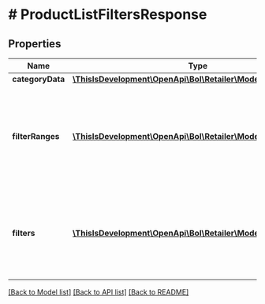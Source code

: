 # # ProductListFiltersResponse

## Properties

Name | Type | Description | Notes
------------ | ------------- | ------------- | -------------
**categoryData** | [**\ThisIsDevelopment\OpenApi\Bol\Retailer\Models\Categories**](Categories.md) |  |
**filterRanges** | [**\ThisIsDevelopment\OpenApi\Bol\Retailer\Models\FilterRanges[]**](FilterRanges.md) | The list of range filters that is associated with the given search term or category. |
**filters** | [**\ThisIsDevelopment\OpenApi\Bol\Retailer\Models\Filters[]**](Filters.md) | The list of filters that is associated with the given search term or category. |

[[Back to Model list]](../../README.md#models) [[Back to API list]](../../README.md#endpoints) [[Back to README]](../../README.md)
